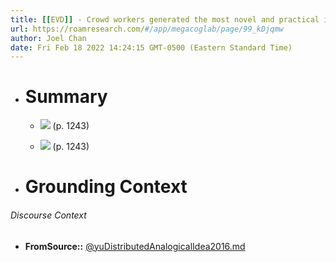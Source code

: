 ```yaml
---
title: [[EVD]] - Crowd workers generated the most novel and practical ideas when given analogical inspirations found from domain-independent problem descriptions with concrete constraints, compared to abstract constraints - [[@yuDistributedAnalogicalIdea2016]]
url: https://roamresearch.com/#/app/megacoglab/page/99_kDjqmw
author: Joel Chan
date: Fri Feb 18 2022 14:24:15 GMT-0500 (Eastern Standard Time)
---
```


- # Summary

    - ![](https://firebasestorage.googleapis.com/v0/b/firescript-577a2.appspot.com/o/imgs%2Fapp%2Fmegacoglab%2FL70Cq0JGOS.png?alt=media&token=e5a282aa-e8d5-47de-a807-eacf755ef549) (p. 1243)

    - ![](https://firebasestorage.googleapis.com/v0/b/firescript-577a2.appspot.com/o/imgs%2Fapp%2Fmegacoglab%2FA8Wn4LBdj5.png?alt=media&token=9ab065b5-bb20-428b-939b-65f9ba95ff16) (p. 1243)
- # Grounding Context

###### Discourse Context

- **FromSource::** [@yuDistributedAnalogicalIdea2016.md](@yuDistributedAnalogicalIdea2016.md)

